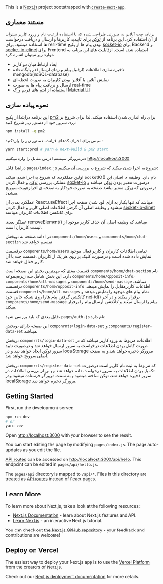 This is a [Next.js](https://nextjs.org/) project bootstrapped with [`create-next-app`](https://github.com/vercel/next.js/tree/canary/packages/create-next-app).

## مستند معماری

برنامه چت آنلاین به صورتی طراحی شده که با استفاده از ثبت نام و ورود کاربر میتوان از آن استفاده کرد. این برنامه از [توکن](https://en.wikipedia.org/wiki/JSON_Web_Token) برای تاییدیه کاربرها و ارسال و دریافت درخواست ها استفاده میشود. برای real-time بودن پیام ها از پکیج [socket-io](https://www.npmjs.com/package/socket.io) برای Backend و [socket-io-clinet](https://www.npmjs.com/package/socket.io-client) برای Frontend استفاده شده است. ازقابلیت های این برنامه به موارد زیر میتوان اشاره کرد:

- ایجاد ارتباط میان دو کاربر
- ذخیره سازی اطلاعات (ازقبیل پیام و زمان ارسال) در پایگاه داده mongodb(noSQL-database)
- نمایش آنلاین یا آفلاین بودن کاربران به صورت لحظه ای
- ارسال و دریافت پیام ها به صورت real-time
- استنفاده از آیتم های فریم ورک [Material UI](https://mui.com/)

## نحوه پیاده سازی

این برنامه درابتدا،از پکیج [pm2](https://www.npmjs.com/package/pm2) برای راه اندازی شدن استفاده میکند. لذا برای شروع بر روی سرور خود از دستور زیر شروع کنید:

```bash
npm install -g pm2
```

سپس برای اجرای کدهای فرانت، دستور زیر را واردکنید:

```bash
yarn start:prod # yarn & next-build & pm2 start
```

درمرورگر سیستم ادرس مقابل را وارد میکنیم: [http://localhost:3000](http://localhost:3000)

درابتدا فایل `pages/index.js` شروع به اجرا شدن میکند که شروع به بررسی آن میکنیم:

اولین عملکردی که شروع به اجرا شدن میکند socketIO() نام دارد. وظیفه ی اصلی این عملکرد بررسی [توکن](https://en.wikipedia.org/wiki/JSON_Web_Token) و فعال کردن [socket-io](https://www.npmjs.com/package/socket.io) درصورت معتبر بودن [توکن](https://en.wikipedia.org/wiki/JSON_Web_Token) میباشد و درصورتی که [توکن](https://en.wikipedia.org/wiki/JSON_Web_Token) معتبر نباشد صفحه به صورت خودکار به صفحه ی احرازهویت سوویچ میشود.

عملکرد بعدی آن React.useEffect میباشد که تنها یکبار به ازای لود شدن صفحه اجرا میشود و وظیفه اصلی آن گرفتن اطلاعات اصلی کاربر و فعال کردن [socket-io-clinet](https://www.npmjs.com/package/socket.io-client) برای کانکشن اطلاعات کاربران میباشد.

عملگر بعدی removeElement() میباشد که وظیفه اصلی آن حذف کاربر موجود از لیست کاربران است.

در ادامه صفحه به دوبخش `components/home/users` و `components/home/chat-section` تقسیم خواهد شد

درقسمت `components/home/users` تمامی اطلاعات کاربران و کاربر فعال موجود نمایش داده شده است و درصورت کلیک بر روی هر یک از کاربران، قسمت چت با آن کاربر فعال خواهد شد.

قسمت بعدی که مهمترین بخش این صفحه است `components/home/chat-section` نام دارد. این بخش شامل سه زیرمجموعه `components/home/opposit-info`، `components/home/all-massages` و `components/home/send-massage` میباشد. درقسمت `components/home/opposit-info` اطلاعات کاربرمقابل را نمایش میدهد. قسمت `components/home/all-massages` تمام پیام های موجود را نمایش میدهد و کانکشن گرفتن پیام هارا روی شبکه خاص خود net-id() برقرار میکند و در آخر `components/home/send-massage` پیام را ارسال میکند و کانکشن ارسال پیام را برقرار میکند.

فایل بعدی که باید بررسی شود، `pages/auth.js` نام دارد:

این صفحه دارای دوبخش `componrnts/login-data-set` و `components/register-data-set` میباشد.

دربخش `componrnts/login-data-set` اطلاعات مربوط به ورود کاربر میباشد که در صورت کامل بودن اطلاعات درخواست به سرور ارسال خواهد شد و درصورت تایید سرور [توکن](https://en.wikipedia.org/wiki/JSON_Web_Token) ایجاد خواهد شد و در localStorage مرورگر ذخیره خواهد شد و به صفحه اصلی سوویچ خواهد شد.

دربخش `componrnts/register-data-set` که مربوط به ثبت نام کاربر است درصورت تکمیل بودن اطلاعات به سرور درخواست داده خواهد شد و پس از بررسی اطلاعات در سرور ذخیره خواهد شد، توکن ساخته میشود و به سمت مرورگر فرستاده میشود ودر localStorage مرورگر ذخیره خواهد شد.

## Getting Started

First, run the development server:

```bash
npm run dev
# or
yarn dev
```

Open [http://localhost:3000](http://localhost:3000) with your browser to see the result.

You can start editing the page by modifying `pages/index.js`. The page auto-updates as you edit the file.

[API routes](https://nextjs.org/docs/api-routes/introduction) can be accessed on [http://localhost:3000/api/hello](http://localhost:3000/api/hello). This endpoint can be edited in `pages/api/hello.js`.

The `pages/api` directory is mapped to `/api/*`. Files in this directory are treated as [API routes](https://nextjs.org/docs/api-routes/introduction) instead of React pages.

## Learn More

To learn more about Next.js, take a look at the following resources:

- [Next.js Documentation](https://nextjs.org/docs) - learn about Next.js features and API.
- [Learn Next.js](https://nextjs.org/learn) - an interactive Next.js tutorial.

You can check out [the Next.js GitHub repository](https://github.com/vercel/next.js/) - your feedback and contributions are welcome!

## Deploy on Vercel

The easiest way to deploy your Next.js app is to use the [Vercel Platform](https://vercel.com/new?utm_medium=default-template&filter=next.js&utm_source=create-next-app&utm_campaign=create-next-app-readme) from the creators of Next.js.

Check out our [Next.js deployment documentation](https://nextjs.org/docs/deployment) for more details.
